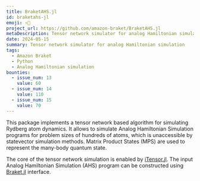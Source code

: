 ```yaml
---
title: BraketAHS.jl
id: braketahs-jl
emoji: ⚛️🌊
project_url: https://github.com/amazon-braket/BraketAHS.jl
metaDescription: Tensor network simulator for analog Hamiltonian simulation
date: 2024-05-15
summary: Tensor network simulator for analog Hamiltonian simulation
tags:
  - Amazon Braket
  - Python
  - Analog Hamiltonian simulation
bounties:
  - issue_num: 13
    value: 60
  - issue_num: 14
    value: 110
  - issue_num: 15
    value: 70
---
```


This package implements a tensor network based algorithm for simulating Rydberg atom dynamics. It allows to simulate Analog Hamiltonian Simulation programs for problem sizes of hundreds of atoms, which is unaccessible by statevector simulation methods. Matrix Product States (MPS) are used to represent the many-body quantum state.

The core of the tensor network simulation is enabled by [iTensor.jl](https://github.com/ITensor/ITensors.jl). The input Analog Hamiltonian Simulation (AHS) program can be constructed using [Braket.jl](https://github.com/amazon-braket/Braket.jl) interface.
